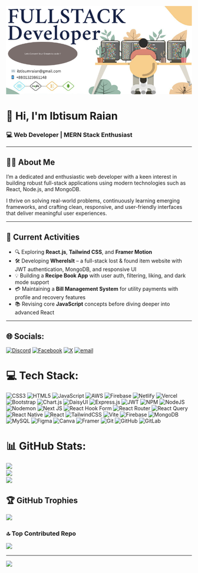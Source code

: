  <img src="./dp-3.png"/>
<!-- ![Banner]([https://your-banner-image-url.com](https://www.canva.com/design/DAGrWaAnvCM/7mouLTnaU-GAus6mR2yxrQ/view?utm_content=DAGrWaAnvCM&utm_campaign=designshare&utm_medium=link2&utm_source=uniquelinks&utlId=hdbbda7e57f))  Replace with your actual banner image URL -->

# 👋 Hi, I'm Ibtisum Raian  
### 💻 Web Developer | MERN Stack Enthusiast

---

## 🧑‍💼 About Me

I’m a dedicated and enthusiastic web developer with a keen interest in building robust full-stack applications using modern technologies such as React, Node.js, and MongoDB.

I thrive on solving real-world problems, continuously learning emerging frameworks, and crafting clean, responsive, and user-friendly interfaces that deliver meaningful user experiences.

---


## 🚀 Current Activities

- 🔍 Exploring **React.js**, **Tailwind CSS**, and **Framer Motion**
- 🛠️ Developing **WhereIsIt** – a full-stack lost & found item website with JWT authentication, MongoDB, and responsive UI
- 💡 Building a **Recipe Book App** with user auth, filtering, liking, and dark mode support
- 💳 Maintaining a **Bill Management System** for utility payments with profile and recovery features
- 📚 Revising core **JavaScript** concepts before diving deeper into advanced React

---



## 🌐 Socials:
[![Discord](https://img.shields.io/badge/Discord-%237289DA.svg?logo=discord&logoColor=white)](https://discord.gg/https://discord.gg/ceyvMCAk) [![Facebook](https://img.shields.io/badge/Facebook-%231877F2.svg?logo=Facebook&logoColor=white)](https://facebook.com/ibtisum.raian.3) [![X](https://img.shields.io/badge/X-black.svg?logo=X&logoColor=white)](https://x.com/ib_raian) [![email](https://img.shields.io/badge/Email-D14836?logo=gmail&logoColor=white)](mailto:ibtisumraian@gmail.com) 

# 💻 Tech Stack:
![CSS3](https://img.shields.io/badge/css3-%231572B6.svg?style=for-the-badge&logo=css3&logoColor=white) ![HTML5](https://img.shields.io/badge/html5-%23E34F26.svg?style=for-the-badge&logo=html5&logoColor=white) ![JavaScript](https://img.shields.io/badge/javascript-%23323330.svg?style=for-the-badge&logo=javascript&logoColor=%23F7DF1E) ![AWS](https://img.shields.io/badge/AWS-%23FF9900.svg?style=for-the-badge&logo=amazon-aws&logoColor=white) ![Firebase](https://img.shields.io/badge/firebase-%23039BE5.svg?style=for-the-badge&logo=firebase) ![Netlify](https://img.shields.io/badge/netlify-%23000000.svg?style=for-the-badge&logo=netlify&logoColor=#00C7B7) ![Vercel](https://img.shields.io/badge/vercel-%23000000.svg?style=for-the-badge&logo=vercel&logoColor=white) ![Bootstrap](https://img.shields.io/badge/bootstrap-%238511FA.svg?style=for-the-badge&logo=bootstrap&logoColor=white) ![Chart.js](https://img.shields.io/badge/chart.js-F5788D.svg?style=for-the-badge&logo=chart.js&logoColor=white) ![DaisyUI](https://img.shields.io/badge/daisyui-5A0EF8?style=for-the-badge&logo=daisyui&logoColor=white) ![Express.js](https://img.shields.io/badge/express.js-%23404d59.svg?style=for-the-badge&logo=express&logoColor=%2361DAFB) ![JWT](https://img.shields.io/badge/JWT-black?style=for-the-badge&logo=JSON%20web%20tokens) ![NPM](https://img.shields.io/badge/NPM-%23CB3837.svg?style=for-the-badge&logo=npm&logoColor=white) ![NodeJS](https://img.shields.io/badge/node.js-6DA55F?style=for-the-badge&logo=node.js&logoColor=white) ![Nodemon](https://img.shields.io/badge/NODEMON-%23323330.svg?style=for-the-badge&logo=nodemon&logoColor=%BBDEAD) ![Next JS](https://img.shields.io/badge/Next-black?style=for-the-badge&logo=next.js&logoColor=white) ![React Hook Form](https://img.shields.io/badge/React%20Hook%20Form-%23EC5990.svg?style=for-the-badge&logo=reacthookform&logoColor=white) ![React Router](https://img.shields.io/badge/React_Router-CA4245?style=for-the-badge&logo=react-router&logoColor=white) ![React Query](https://img.shields.io/badge/-React%20Query-FF4154?style=for-the-badge&logo=react%20query&logoColor=white) ![React Native](https://img.shields.io/badge/react_native-%2320232a.svg?style=for-the-badge&logo=react&logoColor=%2361DAFB) ![React](https://img.shields.io/badge/react-%2320232a.svg?style=for-the-badge&logo=react&logoColor=%2361DAFB) ![TailwindCSS](https://img.shields.io/badge/tailwindcss-%2338B2AC.svg?style=for-the-badge&logo=tailwind-css&logoColor=white) ![Vite](https://img.shields.io/badge/vite-%23646CFF.svg?style=for-the-badge&logo=vite&logoColor=white) ![Firebase](https://img.shields.io/badge/firebase-a08021?style=for-the-badge&logo=firebase&logoColor=ffcd34) ![MongoDB](https://img.shields.io/badge/MongoDB-%234ea94b.svg?style=for-the-badge&logo=mongodb&logoColor=white) ![MySQL](https://img.shields.io/badge/mysql-4479A1.svg?style=for-the-badge&logo=mysql&logoColor=white) ![Figma](https://img.shields.io/badge/figma-%23F24E1E.svg?style=for-the-badge&logo=figma&logoColor=white) ![Canva](https://img.shields.io/badge/Canva-%2300C4CC.svg?style=for-the-badge&logo=Canva&logoColor=white) ![Framer](https://img.shields.io/badge/Framer-black?style=for-the-badge&logo=framer&logoColor=blue) ![Git](https://img.shields.io/badge/git-%23F05033.svg?style=for-the-badge&logo=git&logoColor=white) ![GitHub](https://img.shields.io/badge/github-%23121011.svg?style=for-the-badge&logo=github&logoColor=white) ![GitLab](https://img.shields.io/badge/gitlab-%23181717.svg?style=for-the-badge&logo=gitlab&logoColor=white)
# 📊 GitHub Stats:
![](https://github-readme-stats.vercel.app/api?username=Ibtisumraian&theme=dark&hide_border=false&include_all_commits=true&count_private=true)<br/>
![](https://nirzak-streak-stats.vercel.app/?user=Ibtisumraian&theme=dark&hide_border=false)<br/>
![](https://github-readme-stats.vercel.app/api/top-langs/?username=Ibtisumraian&theme=dark&hide_border=false&include_all_commits=true&count_private=true&layout=compact)

## 🏆 GitHub Trophies
![](https://github-profile-trophy.vercel.app/?username=Ibtisumraian&theme=gruvbox_light&no-frame=false&no-bg=false&margin-w=4)

### 🔝 Top Contributed Repo
![](https://github-contributor-stats.vercel.app/api?username=Ibtisumraian&limit=5&theme=gruvbox_light&combine_all_yearly_contributions=true)

---
[![](https://visitcount.itsvg.in/api?id=Ibtisumraian&icon=0&color=0)](https://visitcount.itsvg.in)

<!-- Proudly created with GPRM ( https://gprm.itsvg.in ) -->
